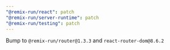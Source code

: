 ```yaml
---
"@remix-run/react": patch
"@remix-run/server-runtime": patch
"@remix-run/testing": patch
---
```


Bump to `@remix-run/router@1.3.3` and `react-router-dom@8.6.2`
